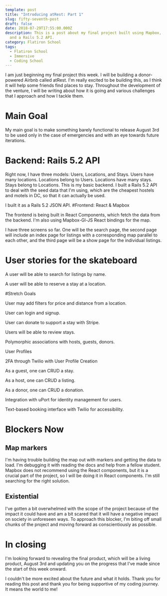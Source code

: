 ```yaml
---
template: post
title: "Introducing atRest: Part 1"
slug: fifty-seventh-post
draft: false
date: 2018-07-29T17:55:00.000Z
description: This is a post about my final project built using Mapbox, React,
  and a Rails 5.2 API.
category: Flatiron School
tags:
  - Flatiron School
  - Immersive
  - Coding School
---
```


I am just beginning my final project this week. I will be building a donor-powered Airbnb called atRest. I'm really excited to be building this, as I think it will help some friends find places to stay. Throughout the development of the venture, I will be writing about how it is going and various challenges that I approach and how I tackle them. 
# Main Goal
My main goal is to make something barely functional to release August 3rd to be used only in the case of emergencies and with an eye towards future iterations. 
# Backend: Rails 5.2 API 

Right now, I have three models: Users, Locations, and Stays. Users have many locations. Locations belong to Users. Locations have many stays. Stays belong to Locations. This is my basic backend. I built a Rails 5.2 API to deal with the seed data that I'm using, which are the cheapest hostels and motels in DC, so that it can actually be used. 

I built it as a Rails 5.2 JSON API. 
#Frontend: React & Mapbox

The frontend is being built in React Components, which fetch the data from the backend. I'm also using Mapbox-Gl-JS React bindings for the map. 

I have three screens so far. One will be the search page, the second page will include an index page for listings with a corresponding map parallel to each other, and the third page will be a show page for the individual listings. 
# User stories for the skateboard

A user will be able to search for listings by name. 

A user will be able to reserve a stay at a location. 

#Stretch Goals 

User may add filters for price and distance from a location. 

User can login and signup. 

User can donate to support a stay with Stripe. 

Users will be able to review stays. 

Polymorphic associations with hosts, guests, donors. 

User Profiles

2FA through Twilio with User Profile Creation

As a guest, one can CRUD a stay. 

As a host, one can CRUD a listing. 

As a donor, one can CRUD a donation. 

Integration with uPort for identity management for users. 

Text-based booking interface with Twilio for accessibility. 
# Blockers Now

## Map markers
I'm having trouble building the map out with markers and getting the data to load. I'm debugging it with reading the docs and help from a fellow student. Mapbox does not recommend using the React components, but it is a crucial part of the project, so I will be doing it in React components. I'm still searching for the right solution. 

## Existential 
I've gotten a bit overwhelmed with the scope of the project because of the impact it could have and am a bit scared that it will have a negative impact on society in unforeseen ways. To approach this blocker, I'm biting off small chunks of the project and moving forward as conscientiously as possible. 

# In closing

I'm looking forward to revealing the final product, which will be a living product, August 3rd and updating you on the progress that I've made since the start of this week onward. 

I couldn't be more excited about the future and what it holds. Thank you for reading this post and thank you for being supportive of my coding journey. It means the world to me! 







